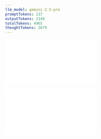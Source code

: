 ```yaml
---
llm_model: gemini-2.5-pro
promptTokens: 137
outputTokens: 2149
totalTokens: 4965
thoughtTokens: 2679
---
```


![@](steps/prompt.666376dc.md)

![@](steps/response.ddb67a44.md)